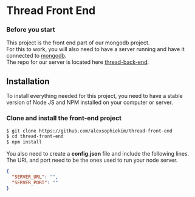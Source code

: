 # Thread Front End

### Before you start

This project is the front end part of our mongodb project.  
For this to work, you will also need to have a server running and have it connected to [mongodb](https://www.mongodb.com/).  
The repo for our server is located here [thread-back-end](https://github.com/alexsophiekim/thread-front-end).  

## Installation
To install everything needed for this project, you need to have a stable version of Node JS and NPM installed on your computer or server.

### Clone and install the front-end project
```sh
$ git clone https://github.com/alexsophiekim/thread-front-end
$ cd thread-front-end
$ npm install
```
You also need to create a **config.json** file and include the following lines.  
The URL and port need to be the ones used to run your node server.

```json
{
  "SERVER_URL": "",
  "SERVER_PORT": ""
}
```
